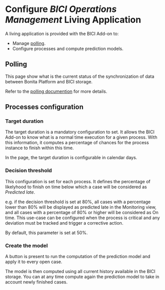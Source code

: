 # Configure _BICI Operations Management_ Living Application

A living application is provided with the BICI Add-on to: 
* Manage [polling](polling.md).
* Configure processes and compute prediction models.

## Polling
This page show what is the current status of the synchronization of data between Bonita Platform and BICI storage.

Refer to the [polling documention](polling.md) for more details.

## Processes configuration
### Target duration

The target duration is a mandatory configuration to set. It allows the BICI Add-on to know what is a normal time execution for a given process. With this information, it computes a percentage of chances for the process instance to finish within this time.

In the page, the target duration is configurable in calendar days.

### Decision threshold

This configuration is set for each process.
It defines the percentage of likelyhood to finish on time below which a case will be considered as *Predicted late*.

e.g. if the decision threshold is set at 80%, all cases with a percentage lower than 80% will be displayed as predicted late in the Monitoring view, and all cases with a percentage of 80% or higher will be considered as On time.
This use-case can be configured when the process is critical and any deviation must be tracked and trigger a corrective action. 

By default, this parameter is set at 50%.

### Create the model

A button is present to run the computation of the prediction model and apply it to every open case.

The model is then computed using all current history available in the BICI storage. You can at any time compute again the prediction model to take in account newly finished cases.
